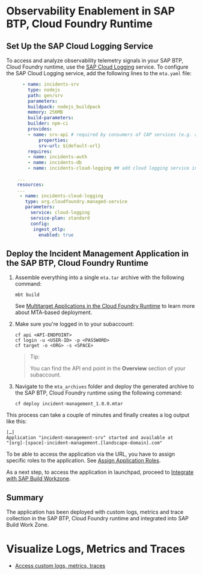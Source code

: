 # Observability Enablement in SAP BTP, Cloud Foundry Runtime

## Set Up the SAP Cloud Logging Service

To access and analyze observability telemetry signals in your SAP BTP, Cloud Foundry runtime, use the [SAP Cloud Logging](https://discovery-center.cloud.sap/serviceCatalog/cloud-logging) service. To configure the SAP Cloud Logging service, add the following lines to the `mta.yaml` file: 

```yaml
      - name: incidents-srv
        type: nodejs
        path: gen/srv
        parameters:
        buildpack: nodejs_buildpack
        memory: 256MB
        build-parameters:
        builder: npm-ci
        provides:
        - name: srv-api # required by consumers of CAP services (e.g. approuter)
            properties:
            srv-url: ${default-url}
        requires:
        - name: incidents-auth
        - name: incidents-db
        - name: incidents-cloud-logging ## add cloud logging service instance

    ...
    resources:
    ...
     - name: incidents-cloud-logging  
       type: org.cloudfoundry.managed-service  
       parameters: 
         service: cloud-logging  
         service-plan: standard  
         config:
          ingest_otlp: 
            enabled: true 
 ```

## Deploy the Incident Management Application in the SAP BTP, Cloud Foundry Runtime

1. Assemble everything into a single `mta.tar` archive with the following command:

    ```
    mbt build
    ```
    See [Multitarget Applications in the Cloud Foundry Runtime](https://help.sap.com/docs/btp/sap-business-technology-platform/multitarget-applications-in-cloud-foundry-environment) to learn more about MTA-based deployment.


2. Make sure you're logged in to your subaccount:

    ```
    cf api <API-ENDPOINT>
    cf login -u <USER-ID> -p <PASSWORD>
    cf target -o <ORG> -s <SPACE>
    ```
    >Tip:
    >
    >You can find the API end point in the **Overview** section of your subaccount.
    >
    
3. Navigate to the `mta_archives` folder and deploy the generated archive to the SAP BTP, Cloud Foundry runtime using the following command:

    ```
    cf deploy incident-management_1.0.0.mtar 
    ```

This process can take a couple of minutes and finally creates a log output like this:

```
[…]
Application "incident-management-srv" started and available at
"[org]-[space]-incident-management.[landscape-domain].com"
```

To be able to access the application via the URL, you have to assign specific roles to the application. See [Assign Application Roles](https://developers.sap.com/tutorials/user-role-assignment.html).

As a next step, to access the application in launchpad, proceed to [Integrate with SAP Build Workzone](https://developers.sap.com/tutorials/integrate-with-work-zone.html).

## Summary

The application has been deployed with custom logs, metrics and trace collection in the SAP BTP, Cloud Foundry runtime and integrated into SAP Build Work Zone.

# Visualize Logs, Metrics and Traces
- [Access custom logs, metrics, traces](./6-test-the-flow.md)
